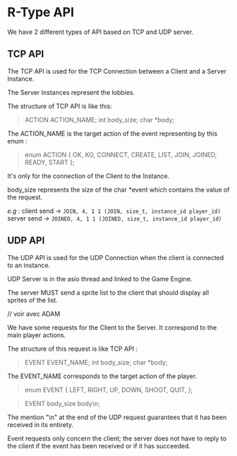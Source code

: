 # R-Type API

We have 2 different types of API based on TCP and UDP server.

## TCP API

The TCP API is used for the TCP Connection between a Client and a Server Instance.

The Server Instances represent the lobbies.

The structure of TCP API is like this:
> ACTION ACTION_NAME;
int body_size;
char *body;

The ACTION_NAME is the target action of the event representing by this enum :

> enum  ACTION
> {
	OK,
	KO,
	CONNECT,
	CREATE,
	LIST,
	JOIN,
	JOINED,
	READY,
	START
};

It's only for the connection of the Client to the Instance.

body_size represents the size of the char *event which contains the value of the request.

*e.g :*
client send -> `JOIN, 4, 1 1 (JOIN, size_t, instance_id player_id)`
server send -> `JOINED, 4, 1 1 (JOINED, size_t, instance_id player_id)`

## UDP API

The UDP API is used for the UDP Connection when the client is connected to an instance.

UDP Server is in the asio thread and linked to the Game Engine.

The server MUST send a sprite list to the client that should display all sprites of the list.

// voir avec ADAM

We have some requests for the Client to the Server.
It correspond to the main player actions.

The structure of this request is like TCP API :
> EVENT EVENT_NAME;
int body_size;
char *body;

The EVENT_NAME corresponds to the target action of the player.

> enum  EVENT
> {
	LEFT,
	RIGHT,
	UP,
	DOWN,
	SHOOT,
	QUIT,
};

> EVENT body_size body\n;

The mention "\n" at the end of the UDP request guarantees that it has been received in its entirety.

Event requests only concern the client; the server does not have to reply to the client if the event has been received or if it has succeeded.